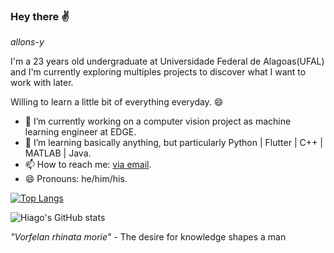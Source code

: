 ### Hey there ✌
*allons-y*

I'm a 23 years old undergraduate at Universidade Federal de Alagoas(UFAL) and I'm currently exploring multiples projects to discover what I want to work with later.

Willing to learn a little bit of everything everyday. 😄

- 🔭 I’m currently working on a computer vision project as machine learning engineer at EDGE.
- 🌱 I’m learning basically anything, but particularly Python | Flutter | C++ | MATLAB | Java.
- 📫 How to reach me: [via email](hlc2@ic.ufal.br).
- 😄 Pronouns: he/him/his.

[![Top Langs](https://github-readme-stats.vercel.app/api/top-langs/?username=hglps&theme=radical&langs_count=10)](https://github.com/hglps)

![Hiago's GitHub stats](https://github-readme-stats.vercel.app/api?username=hglps&theme=radical&show_icons=true)

*"Vorfelan rhinata morie"* - The desire for knowledge shapes a man
